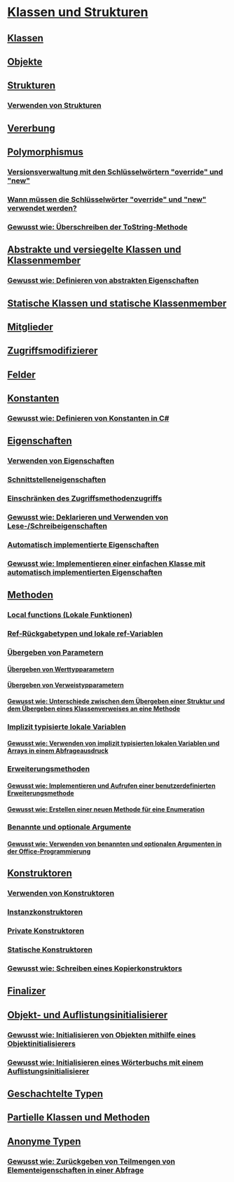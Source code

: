 # [Klassen und Strukturen](index.md)
## [Klassen](classes.md)
## [Objekte](objects.md)
## [Strukturen](structs.md)
### [Verwenden von Strukturen](using-structs.md)
## [Vererbung](inheritance.md)
## [Polymorphismus](polymorphism.md)
### [Versionsverwaltung mit den Schlüsselwörtern "override" und "new"](versioning-with-the-override-and-new-keywords.md)
### [Wann müssen die Schlüsselwörter "override" und "new" verwendet werden?](knowing-when-to-use-override-and-new-keywords.md)
### [Gewusst wie: Überschreiben der ToString-Methode](how-to-override-the-tostring-method.md)
## [Abstrakte und versiegelte Klassen und Klassenmember](abstract-and-sealed-classes-and-class-members.md)
### [Gewusst wie: Definieren von abstrakten Eigenschaften](how-to-define-abstract-properties.md)
## [Statische Klassen und statische Klassenmember](static-classes-and-static-class-members.md)
## [Mitglieder](members.md)
## [Zugriffsmodifizierer](access-modifiers.md)
## [Felder](fields.md)
## [Konstanten](constants.md)
### [Gewusst wie: Definieren von Konstanten in C#](how-to-define-constants.md)
## [Eigenschaften](properties.md)
### [Verwenden von Eigenschaften](using-properties.md)
### [Schnittstelleneigenschaften](interface-properties.md)
### [Einschränken des Zugriffsmethodenzugriffs](restricting-accessor-accessibility.md)
### [Gewusst wie: Deklarieren und Verwenden von Lese-/Schreibeigenschaften](how-to-declare-and-use-read-write-properties.md)
### [Automatisch implementierte Eigenschaften](auto-implemented-properties.md)
### [Gewusst wie: Implementieren einer einfachen Klasse mit automatisch implementierten Eigenschaften](how-to-implement-a-lightweight-class-with-auto-implemented-properties.md)
## [Methoden](methods.md)
### [Local functions (Lokale Funktionen)](local-functions.md)
### [Ref-Rückgabetypen und lokale ref-Variablen](ref-returns.md)
### [Übergeben von Parametern](passing-parameters.md)
#### [Übergeben von Werttypparametern](passing-value-type-parameters.md)
#### [Übergeben von Verweistypparametern](passing-reference-type-parameters.md)
#### [Gewusst wie: Unterschiede zwischen dem Übergeben einer Struktur und dem Übergeben eines Klassenverweises an eine Methode](how-to-know-the-difference-passing-a-struct-and-passing-a-class-to-a-method.md)
### [Implizit typisierte lokale Variablen](implicitly-typed-local-variables.md)
#### [Gewusst wie: Verwenden von implizit typisierten lokalen Variablen und Arrays in einem Abfrageausdruck](how-to-use-implicitly-typed-local-variables-and-arrays-in-a-query-expression.md)
### [Erweiterungsmethoden](extension-methods.md)
#### [Gewusst wie: Implementieren und Aufrufen einer benutzerdefinierten Erweiterungsmethode](how-to-implement-and-call-a-custom-extension-method.md)
#### [Gewusst wie: Erstellen einer neuen Methode für eine Enumeration](how-to-create-a-new-method-for-an-enumeration.md)
### [Benannte und optionale Argumente](named-and-optional-arguments.md)
#### [Gewusst wie: Verwenden von benannten und optionalen Argumenten in der Office-Programmierung](how-to-use-named-and-optional-arguments-in-office-programming.md)
## [Konstruktoren](constructors.md)
### [Verwenden von Konstruktoren](using-constructors.md)
### [Instanzkonstruktoren](instance-constructors.md)
### [Private Konstruktoren](private-constructors.md)
### [Statische Konstruktoren](static-constructors.md)
### [Gewusst wie: Schreiben eines Kopierkonstruktors](how-to-write-a-copy-constructor.md)
## [Finalizer](destructors.md)
## [Objekt- und Auflistungsinitialisierer](object-and-collection-initializers.md)
### [Gewusst wie: Initialisieren von Objekten mithilfe eines Objektinitialisierers](how-to-initialize-objects-by-using-an-object-initializer.md)
### [Gewusst wie: Initialisieren eines Wörterbuchs mit einem Auflistungsinitialisierer](how-to-initialize-a-dictionary-with-a-collection-initializer.md)
## [Geschachtelte Typen](nested-types.md)
## [Partielle Klassen und Methoden](partial-classes-and-methods.md)
## [Anonyme Typen](anonymous-types.md)
### [Gewusst wie: Zurückgeben von Teilmengen von Elementeigenschaften in einer Abfrage](how-to-return-subsets-of-element-properties-in-a-query.md)
